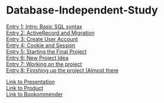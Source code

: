 # Database-Independent-Study

[Entry 1: Intro: Basic SQL syntax](entries/entry-1.md) <br>
[Entry 2: ActiveRecord and Migration](entries/entry-2.md)<br>
[Entry 3: Create User Account](entries/entry-3.md)<br>
[Entry 4: Cookie and Session](entries/entry-4.md)<br>
[Entry 5: Starting the Final Project](entries/entry-5.md)<br>
[Entry 6: New Project Idea](entries/entry-6.md)<br>
[Entry 7: Working on the project](entries/entry-7.md)<br>
[Entry 8: Finishing up the project (Almost there](entries/entry-8.md)<br>

[Link to Presentation](https://docs.google.com/a/hstat.org/presentation/d/1OrBW_pbbeTb4hQXGFceisxMHP6Wrz-ztpChN8RKdv6U/edit?usp=sharing)<br>
[Link to Product](https://ruby-meitingi2005.c9users.io/)<br>
[Link to Bookommender](www.bookommender.herokuapp.com)<br>